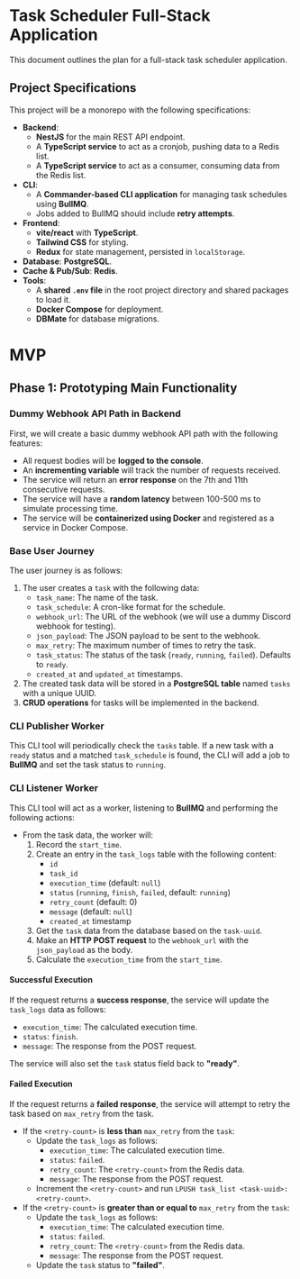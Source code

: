 # Task Scheduler Full-Stack Application

This document outlines the plan for a full-stack task scheduler application.

## Project Specifications

This project will be a monorepo with the following specifications:

- **Backend**:
  - **NestJS** for the main REST API endpoint.
  - A **TypeScript service** to act as a cronjob, pushing data to a Redis list.
  - A **TypeScript service** to act as a consumer, consuming data from the Redis list.
- **CLI**:
  - A **Commander-based CLI application** for managing task schedules using **BullMQ**.
  - Jobs added to BullMQ should include **retry attempts**.
- **Frontend**:
  - **vite/react** with **TypeScript**.
  - **Tailwind CSS** for styling.
  - **Redux** for state management, persisted in `localStorage`.
- **Database**: **PostgreSQL**.
- **Cache & Pub/Sub**: **Redis**.
- **Tools**:
  - A **shared `.env` file** in the root project directory and shared packages to load it.
  - **Docker Compose** for deployment.
  - **DBMate** for database migrations.

# MVP

## Phase 1: Prototyping Main Functionality

### Dummy Webhook API Path in Backend

First, we will create a basic dummy webhook API path with the following features:

- All request bodies will be **logged to the console**.
- An **incrementing variable** will track the number of requests received.
- The service will return an **error response** on the 7th and 11th consecutive requests.
- The service will have a **random latency** between 100-500 ms to simulate processing time.
- The service will be **containerized using Docker** and registered as a service in Docker Compose.

### Base User Journey

The user journey is as follows:

1.  The user creates a `task` with the following data:
    - `task_name`: The name of the task.
    - `task_schedule`: A cron-like format for the schedule.
    - `webhook_url`: The URL of the webhook (we will use a dummy Discord webhook for testing).
    - `json_payload`: The JSON payload to be sent to the webhook.
    - `max_retry`: The maximum number of times to retry the task.
    - `task_status`: The status of the task (`ready`, `running`, `failed`). Defaults to `ready`.
    - `created_at` and `updated_at` timestamps.
2.  The created task data will be stored in a **PostgreSQL table** named `tasks` with a unique UUID.
3.  **CRUD operations** for tasks will be implemented in the backend.

### CLI Publisher Worker

This CLI tool will periodically check the `tasks` table. If a new task with a `ready` status and a matched `task_schedule` is found, the CLI will add a job to **BullMQ** and set the task status to `running`.

### CLI Listener Worker

This CLI tool will act as a worker, listening to **BullMQ** and performing the following actions:

- From the task data, the worker will:
  1.  Record the `start_time`.
  2.  Create an entry in the `task_logs` table with the following content:
      - `id`
      - `task_id`
      - `execution_time` (default: `null`)
      - `status` (`running`, `finish`, `failed`, default: `running`)
      - `retry_count` (default: 0)
      - `message` (default: `null`)
      - `created_at` timestamp
  3.  Get the `task` data from the database based on the `task-uuid`.
  4.  Make an **HTTP POST request** to the `webhook_url` with the `json_payload` as the body.
  5.  Calculate the `execution_time` from the `start_time`.

#### Successful Execution

If the request returns a **success response**, the service will update the `task_logs` data as follows:

- `execution_time`: The calculated execution time.
- `status`: `finish`.
- `message`: The response from the POST request.

The service will also set the `task` status field back to **"ready"**.

#### Failed Execution

If the request returns a **failed response**, the service will attempt to retry the task based on `max_retry` from the task.

- If the `<retry-count>` is **less than** `max_retry` from the `task`:
  - Update the `task_logs` as follows:
    - `execution_time`: The calculated execution time.
    - `status`: `failed`.
    - `retry_count`: The `<retry-count>` from the Redis data.
    - `message`: The response from the POST request.
  - Increment the `<retry-count>` and run `LPUSH task_list <task-uuid>:<retry-count>`.
- If the `<retry-count>` is **greater than or equal to** `max_retry` from the `task`:
  - Update the `task_logs` as follows:
    - `execution_time`: The calculated execution time.
    - `status`: `failed`.
    - `retry_count`: The `<retry-count>` from the Redis data.
    - `message`: The response from the POST request.
  - Update the `task` status to **"failed"**.
